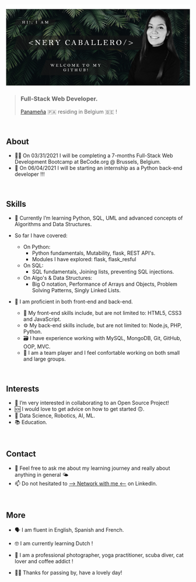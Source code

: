 <img src="https://github.com/NeryCaballero/NeryCaballero/blob/main/welcome.png" >

> ### Full-Stack Web Developer.
> [Panameña](https://www.google.com/search?q=panama&oq=panama&aqs=chrome..69i57j46i39j46l2j69i60l3.1360j0j9&sourceid=chrome&ie=UTF-8) 🇵🇦  residing in Belgium 🇧🇪  !
<br>

## About

-  👩🏻‍  On 03/31/2021 I will be completing a 7-months Full-Stack Web Development Bootcamp at BeCode.org @ Brussels, Belgium.
-  🔭   On 06/04/2021 I will be starting an internship as a Python back-end developer !!!
<br> 

## Skills

-  🐍  Currently I’m learning Python, SQL, UML and advanced concepts of Algorithms and Data Structures.
-  So far I have covered: 
   -  On Python: 
      -  Python fundamentals, Mutability, flask, REST API's.
      -  Modules I have explored: flask, flask_resful
   -  On SQL: 
      -  SQL fundamentals, Joining lists, preventing SQL injections.
   -  On Algo's & Data Structures: 
      -  Big O notation, Performance of Arrays and Objects, Problem Solving Patterns, Singly Linked Lists.

-  👾  I am proficient in both front-end and back-end. 
   - 🎨  My front-end skills include, but are not limited to: HTML5, CSS3 and JavaScript.
   - ⚙️  My back-end skills include, but are not limited to: Node.js, PHP, Python.
   - 🗃  I have experience working with MySQL, MongoDB, Git, GitHub, OOP, MVC.
   - 👯‍ I am a team player and I feel confortable working on both small and large groups.
<br>

## Interests

- 📖  I’m very interested in collaborating to an Open Source Project!
- 🆘  I would love to get advice on how to get started 🙃.
- 🤖  Data Science, Robotics, AI, ML.
- 📚  Education.
<br>

## Contact

- 💬  Feel free to ask me about my learning journey and really about anything in general 🌤
- 📫  Do not hesitated to [--> Network with me <--](https://www.linkedin.com/in/nerycaballero24/) on LinkedIn. 
<br>

## More

- 🗣  I am fluent in English, Spanish and French.
- 🤓  I am currently learning Dutch !
- 📸  I am a professional photographer, yoga practitioner, scuba diver, cat lover and coffee addict !

- 🙏🏼  Thanks for passing by, have a lovely day!
